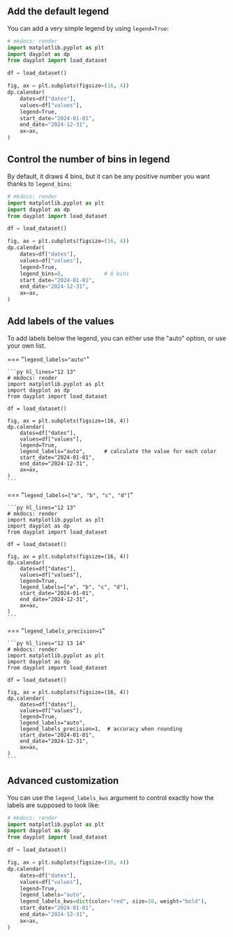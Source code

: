 ## Add the default legend

You can add a very simple legend by using `legend=True`:

```py hl_lines="12"
# mkdocs: render
import matplotlib.pyplot as plt
import dayplot as dp
from dayplot import load_dataset

df = load_dataset()

fig, ax = plt.subplots(figsize=(16, 4))
dp.calendar(
    dates=df["dates"],
    values=df["values"],
    legend=True,
    start_date="2024-01-01",
    end_date="2024-12-31",
    ax=ax,
)
```

## Control the number of bins in legend

By default, it draws 4 bins, but it can be any positive number you want thanks to `legend_bins`:

```py hl_lines="12 13"
# mkdocs: render
import matplotlib.pyplot as plt
import dayplot as dp
from dayplot import load_dataset

df = load_dataset()

fig, ax = plt.subplots(figsize=(16, 4))
dp.calendar(
    dates=df["dates"],
    values=df["values"],
    legend=True,
    legend_bins=8,             # 8 bins
    start_date="2024-01-01",
    end_date="2024-12-31",
    ax=ax,
)
```

## Add labels of the values

To add labels below the legend, you can either use the "auto" option, or use your own list.

=== "`legend_labels="auto"`"

    ```py hl_lines="12 13"
    # mkdocs: render
    import matplotlib.pyplot as plt
    import dayplot as dp
    from dayplot import load_dataset

    df = load_dataset()

    fig, ax = plt.subplots(figsize=(16, 4))
    dp.calendar(
        dates=df["dates"],
        values=df["values"],
        legend=True,
        legend_labels="auto",      # calculate the value for each color
        start_date="2024-01-01",
        end_date="2024-12-31",
        ax=ax,
    )
    ```

=== "`legend_labels=["a", "b", "c", "d"]`"

    ```py hl_lines="12 13"
    # mkdocs: render
    import matplotlib.pyplot as plt
    import dayplot as dp
    from dayplot import load_dataset

    df = load_dataset()

    fig, ax = plt.subplots(figsize=(16, 4))
    dp.calendar(
        dates=df["dates"],
        values=df["values"],
        legend=True,
        legend_labels=["a", "b", "c", "d"],
        start_date="2024-01-01",
        end_date="2024-12-31",
        ax=ax,
    )
    ```

=== "`legend_labels_precision=1`"

    ```py hl_lines="12 13 14"
    # mkdocs: render
    import matplotlib.pyplot as plt
    import dayplot as dp
    from dayplot import load_dataset

    df = load_dataset()

    fig, ax = plt.subplots(figsize=(16, 4))
    dp.calendar(
        dates=df["dates"],
        values=df["values"],
        legend=True,
        legend_labels="auto",
        legend_labels_precision=1,  # accuracy when rounding
        start_date="2024-01-01",
        end_date="2024-12-31",
        ax=ax,
    )
    ```

## Advanced customization

You can use the `legend_labels_kws` argument to control exactly how the labels are supposed to look like:

```py hl_lines="12 13 14"
# mkdocs: render
import matplotlib.pyplot as plt
import dayplot as dp
from dayplot import load_dataset

df = load_dataset()

fig, ax = plt.subplots(figsize=(16, 4))
dp.calendar(
    dates=df["dates"],
    values=df["values"],
    legend=True,
    legend_labels="auto",
    legend_labels_kws=dict(color="red", size=10, weight="bold"),
    start_date="2024-01-01",
    end_date="2024-12-31",
    ax=ax,
)
```

<br><br>
